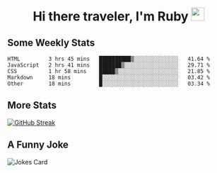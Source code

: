 <h1 align="center">Hi there traveler, I'm Ruby <img src="https://user-images.githubusercontent.com/81705278/122967910-fa9b5a00-d358-11eb-99ec-db00243bed5a.gif" width="30px"> </h1>

<h2>Some Weekly Stats</h2>

<!--START_SECTION:waka-->
```text
HTML         3 hrs 45 mins   ██████████▒░░░░░░░░░░░░░░   41.64 % 
JavaScript   2 hrs 41 mins   ███████▒░░░░░░░░░░░░░░░░░   29.71 % 
CSS          1 hr 58 mins    █████▒░░░░░░░░░░░░░░░░░░░   21.85 % 
Markdown     18 mins         █░░░░░░░░░░░░░░░░░░░░░░░░   03.42 % 
Other        18 mins         █░░░░░░░░░░░░░░░░░░░░░░░░   03.34 % 
```
<!--END_SECTION:waka-->

<h2>More Stats</h2>

[![GitHub Streak](https://github-readme-streak-stats.herokuapp.com/?user=radkinz&theme=highcontrast)](https://git.io/streak-stats)

<h2>A Funny Joke</h2>

<!-- jokes -->
<img src="https://readme-jokes.vercel.app/api?theme=material-palenight" alt="Jokes Card"/>
